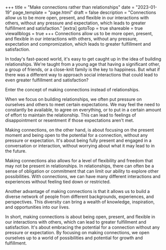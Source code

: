 +++
title = "Make connections rather than relationships"
date = "2023-01-19"
page_template = "page.html"
draft = false
description = "Connections allow us to be more open, present, and flexible in our interactions with others, without any pressure and expectation, which leads to greater fulfillment and satisfaction."
[extra]
gotoTop = true
shareable = true
viewallblogs = true
+++
Connections allow us to be more open, present, and flexible in our interactions with others, without any pressure, expectation and compromization, which leads to greater fulfillment and satisfaction.
<!-- more -->

In today's fast-paced world, it's easy to get caught up in the idea of building relationships. We're taught from a young age that having a significant other, a group of friends, or a close-knit family is the key to happiness. But what if there was a different way to approach social interactions that could lead to even greater fulfillment and satisfaction?

Enter the concept of making connections instead of relationships.

When we focus on building relationships, we often put pressure on ourselves and others to meet certain expectations. We may feel the need to constantly be available, to agree on everything, or to put in a certain amount of effort to maintain the relationship. This can lead to feelings of disappointment or resentment if those expectations aren't met.

Making connections, on the other hand, is about focusing on the present moment and being open to the potential for a connection, without any pressure or expectation. It's about being fully present and engaged in a conversation or interaction, without worrying about what it may lead to in the future.

Making connections also allows for a level of flexibility and freedom that may not be present in relationships. In relationships, there can often be a sense of obligation or commitment that can limit our ability to explore other possibilities. With connections, we can have many different interactions and experiences without feeling tied down or restricted.

Another advantage of making connections is that it allows us to build a diverse network of people from different backgrounds, experiences, and perspectives. This diversity can bring a wealth of knowledge, inspiration, and opportunities into our lives.

In short, making connections is about being open, present, and flexible in our interactions with others, which can lead to greater fulfillment and satisfaction. It's about embracing the potential for a connection without any pressure or expectation. By focusing on making connections, we open ourselves up to a world of possibilities and potential for growth and fulfillment.
